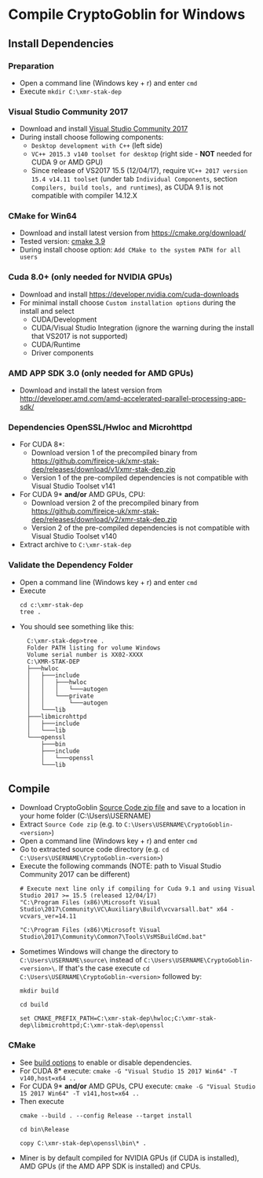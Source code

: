 # Compile **CryptoGoblin** for Windows

## Install Dependencies

### Preparation

- Open a command line (Windows key + r) and enter `cmd`
- Execute `mkdir C:\xmr-stak-dep`

### Visual Studio Community 2017

- Download and install [Visual Studio Community 2017](https://www.visualstudio.com/downloads/)
- During install choose following components:
  - `Desktop development with C++` (left side)
  - `VC++ 2015.3 v140 toolset for desktop` (right side - **NOT** needed for CUDA 9 or AMD GPU)
  - Since release of VS2017 15.5 (12/04/17), require `VC++ 2017 version 15.4 v14.11 toolset` (under tab `Individual Components`, section `Compilers, build tools, and runtimes`), as CUDA 9.1 is not compatible with compiler 14.12.X

### CMake for Win64

- Download and install latest version from https://cmake.org/download/
- Tested version: [cmake 3.9](https://cmake.org/files/v3.9/cmake-3.9.0-rc3-win64-x64.msi)
- During install choose option: `Add CMake to the system PATH for all users`

### Cuda 8.0+ (only needed for NVIDIA GPUs)

- Download and install https://developer.nvidia.com/cuda-downloads
- For minimal install choose `Custom installation options` during the install and select
    - CUDA/Development
    - CUDA/Visual Studio Integration (ignore the warning during the install that VS2017 is not supported)
    - CUDA/Runtime
    - Driver components

### AMD APP SDK 3.0 (only needed for AMD GPUs)

- Download and install the latest version from http://developer.amd.com/amd-accelerated-parallel-processing-app-sdk/

### Dependencies OpenSSL/Hwloc and Microhttpd
- For CUDA 8*:
  - Download version 1 of the precompiled binary from https://github.com/fireice-uk/xmr-stak-dep/releases/download/v1/xmr-stak-dep.zip
  - Version 1 of the pre-compiled dependencies is not compatible with Visual Studio Toolset v141
- For CUDA 9* **and/or** AMD GPUs, CPU:
  - Download version 2 of the precompiled binary from https://github.com/fireice-uk/xmr-stak-dep/releases/download/v2/xmr-stak-dep.zip
  - Version 2 of the pre-compiled dependencies is not compatible with Visual Studio Toolset v140
- Extract archive to `C:\xmr-stak-dep`

### Validate the Dependency Folder

- Open a command line (Windows key + r) and enter `cmd`
- Execute
   ```
   cd c:\xmr-stak-dep
   tree .
   ```
- You should see something like this:
  ```
    C:\xmr-stak-dep>tree .
    Folder PATH listing for volume Windows
    Volume serial number is XX02-XXXX
    C:\XMR-STAK-DEP
    ├───hwloc
    │   ├───include
    │   │   ├───hwloc
    │   │   │   └───autogen
    │   │   └───private
    │   │       └───autogen
    │   └───lib
    ├───libmicrohttpd
    │   ├───include
    │   └───lib
    └───openssl
        ├───bin
        ├───include
        │   └───openssl
        └───lib
  ```

## Compile

- Download CryptoGoblin [Source Code zip file](https://github.com/Dead2/CryptoGoblin/releases) and save to a location in your home folder (C:\Users\USERNAME\)
- Extract `Source Code zip` (e.g. to `C:\Users\USERNAME\CryptoGoblin-<version>`)
- Open a command line (Windows key + r) and enter `cmd`
- Go to extracted source code directory (e.g. `cd C:\Users\USERNAME\CryptoGoblin-<version>`)
- Execute the following commands (NOTE: path to Visual Studio Community 2017 can be different)
  ```
  # Execute next line only if compiling for Cuda 9.1 and using Visual Studio 2017 >= 15.5 (released 12/04/17)
  "C:\Program Files (x86)\Microsoft Visual Studio\2017\Community\VC\Auxiliary\Build\vcvarsall.bat" x64 -vcvars_ver=14.11  
  
  "C:\Program Files (x86)\Microsoft Visual Studio\2017\Community\Common7\Tools\VsMSBuildCmd.bat"
  ```
- Sometimes Windows will change the directory to `C:\Users\USERNAME\source\` instead of `C:\Users\USERNAME\CryptoGoblin-<version>\`. If that's the case execute `cd C:\Users\USERNAME\CryptoGoblin-<version>` followed by:
  ```
  mkdir build
  
  cd build
  
  set CMAKE_PREFIX_PATH=C:\xmr-stak-dep\hwloc;C:\xmr-stak-dep\libmicrohttpd;C:\xmr-stak-dep\openssl
  ```

### CMake

- See [build options](https://github.com/Dead2/CryptoGoblin/blob/master/doc/compile.md#build-system) to enable or disable dependencies.
- For CUDA 8* execute: `cmake -G "Visual Studio 15 2017 Win64" -T v140,host=x64 ..`
- For CUDA 9* **and/or** AMD GPUs, CPU execute: `cmake -G "Visual Studio 15 2017 Win64" -T v141,host=x64 ..`
- Then execute
  ```
  cmake --build . --config Release --target install
  
  cd bin\Release
  
  copy C:\xmr-stak-dep\openssl\bin\* .
  ```
- Miner is by default compiled for NVIDIA GPUs (if CUDA is installed), AMD GPUs (if the AMD APP SDK is installed) and CPUs.
